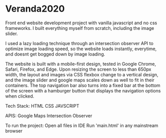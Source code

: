 # Veranda2020

Front end website development project with vanilla javascript and no css frameworks. I built everything myself from scratch, including the image slider.

I used a lazy loading technique through an intersection observer API to optimize image loading speed, so the website loads instantly, everytime, and doesnt get bogged down by image loading.

The website is built with a mobile-first design, tested in Google Chrome, Safari, Firefox, and Edge. Upon resizing the screen to less than 650px width, the layout and images via CSS flexbox change to a vertical design, and the image slider and google maps scales down as well to fit in their containers. The top navigation bar also turns into a fixed bar at the bottom of the screen with a hamburger button that displays the navigation options when clicked.

Tech Stack:
HTML
CSS
JAVSCRIPT

APIS:
Google Maps
Intersection Observer

To run the project:
Open all files in IDE
Run 'main.html' in any mainstream browser
